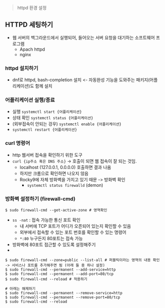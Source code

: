 > httpd 환경 설정

## HTTPD 세팅하기
- 웹 서버의 백그라운드에서 실행되어, 들어오는 서버 요청을 대기하는 소프트웨어 프로그램
    - Apach httpd
    - nginx

### httpd 설치하기
- dnf로 httpd, bash-completion 설치 <- 자동완성 기능을 도와주는 패키지(어플리케이션)도 함께 설치

### 어플리케이션 실행/종료
- 실행 `systemctl start {어플리케이션}`
- 상태 확인 `systemctl status {어플리케이션}`
- (외부접속이 안되는 겅우)  `systemctl enable {어플리케이션}`
- `systemctl restart {어플리케이션}`

### curl 명령어
- http 웹서버 접속을 확인하기 위한 도구
- `curl {ip주소 혹은 DNS 주소}` -> 호출이 되면 웹 접속이 잘 되는 것임.
	- localhost (127.0.0.1, 0.0.0.0) 호출하면 결과 나옴 
	- 하지만 크롬으로 확인하면 나오지 않음
	- Rocky9에 자체 방화벽을 가지고 있기 때문 -> 방화벽 확인
		- `systemctl status firewalld` (demon)

### 방화벽 설정하기 (firewall-cmd)
```shell
$ sudo firewall-cmd --get-active-zone # 영역확인
```

- `ss -nat`  : 접속 가능한 통신 포트 확인
	- 내 서버에 TCP 포트가 어디가 오픈되어 있는지 확인할 수 있음
	- 외부에서 접속할 수 있는 포트 번호를 확인할 수 있는 명령어
	- `*:80` 누구든지 80포트는 접속 가능
- 방화벽에 80포트 접근할 수 있도록 설정해주기
- 
```shell
$ sudo firewall-cmd --zone=public --list-all # 퍼블릭이라는 영역의 내용 확인 -> 서비스나 포트를 추가해주면 됨 (아래 둘 중 하나 설정)
$ sudo firewall-cmd --permanent --add-service=http
$ sudo firewall-cmd --permanent --add-port=80/tcp
$ sudo firewall-cmd --reload # 적용하기 

# 아래는 해제하기
$ sudo firewall-cmd --permanent --remove-service=http
$ sudo firewall-cmd --permanent --remove-port=80/tcp
$ sudo firewall-cmd --reload
```